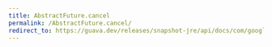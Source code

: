 ```yaml
---
title: AbstractFuture.cancel
permalink: /AbstractFuture.cancel/
redirect_to: https://guava.dev/releases/snapshot-jre/api/docs/com/google/common/util/concurrent/AbstractFuture.html#cancel-boolean-
---
```

